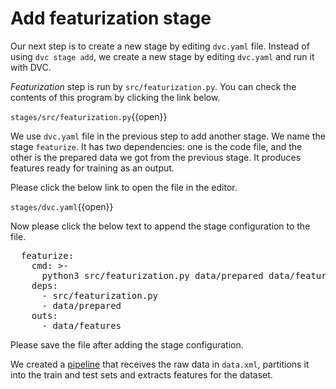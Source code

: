 # Add featurization stage

Our next step is to create a new stage by editing `dvc.yaml` file. Instead of
using `dvc stage add`, we create a new stage by editing `dvc.yaml` and run it
with DVC.

_Featurization_ step is run by `src/featurization.py`. You can check the
contents of this program by clicking the link below.

`stages/src/featurization.py`{{open}}

We use `dvc.yaml` file in the previous step to add another stage. We name the
stage `featurize`. It has two dependencies: one is the code file, and
the other is the prepared data we got from the previous stage. It produces features
ready for training as an output.

Please click the below link to open the file in the editor.

`stages/dvc.yaml`{{open}}

Now please click the below text to append the stage configuration to the file.

<pre class="file" data-filename="stages/dvc.yaml" data-target="append">
  featurize:
    cmd: >-
      python3 src/featurization.py data/prepared data/features
    deps:
      - src/featurization.py
      - data/prepared
    outs:
      - data/features
</pre>

Please save the file after adding the stage configuration.

We created a [pipeline][bcpipeline] that receives the raw data in `data.xml`,
partitions it into the train and test sets and extracts features for the
dataset.

[bcpipeline]: https://dvc.org/doc/user-guide/basic-concepts/pipeline

